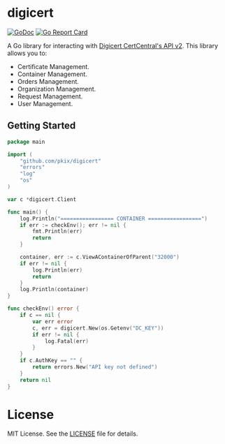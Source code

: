 # digicert

[![GoDoc](https://img.shields.io/badge/godoc-reference-5673AF.svg?style=flat-square)](https://godoc.org/github.com/pkix/digicert)
[![Go Report Card](https://goreportcard.com/badge/github.com/pkix/digicert)](https://goreportcard.com/badge/github.com/pkix/digicert)

A Go library for interacting with
[Digicert CertCentral's API v2](https://www.digicert.com/services/v2/documentation). This library allows you to:

* Certificate Management.
* Container Management.
* Orders Management.
* Organization Management.
* Request Management.
* User Management.

## Getting Started

```go
package main

import (
	"github.com/pkix/digicert"
	"errors"
	"log"
	"os"
)

var c *digicert.Client

func main() {
	log.Println("================= CONTAINER =================")
	if err := checkEnv(); err != nil {
		fmt.Println(err)
		return
	}

	container, err := c.ViewAContainerOfParent("32000")
	if err != nil {
		log.Println(err)
		return
	}
	log.Println(container)
}

func checkEnv() error {
	if c == nil {
		var err error
		c, err = digicert.New(os.Getenv("DC_KEY"))
		if err != nil {
			log.Fatal(err)
		}
	}
	if c.AuthKey == "" {
		return errors.New("API key not defined")
	}
	return nil
}
```

# License

MIT License. See the [LICENSE](LICENSE) file for details.
